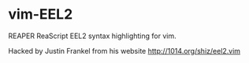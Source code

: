 # vim-EEL2

REAPER ReaScript EEL2 syntax highlighting for vim.

Hacked by Justin Frankel from his website http://1014.org/shiz/eel2.vim

